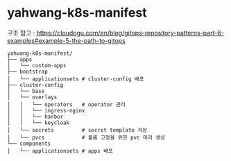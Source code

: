 # yahwang-k8s-manifest

구조 참고 : https://cloudogu.com/en/blog/gitops-repository-patterns-part-6-examples#example-5-the-path-to-gitops

```
yahwang-k8s-manifest/
├── apps   
│   └── custom-apps
├── bootstrap
│   └── applicationsets # cluster-config 배포
├── cluster-config
│   └── base
│   └── overlays
│   │   └── operators   # operator 관리
│   │   └── ingress-nginx
│   │   └── harbor
│   │   └── keycloak
│   └── secrets         # secret template 저장
│   └── pvcs            # 볼륨 고정을 위한 pvc 미리 생성
└── components
│   └── applicationsets # apps 배포
```